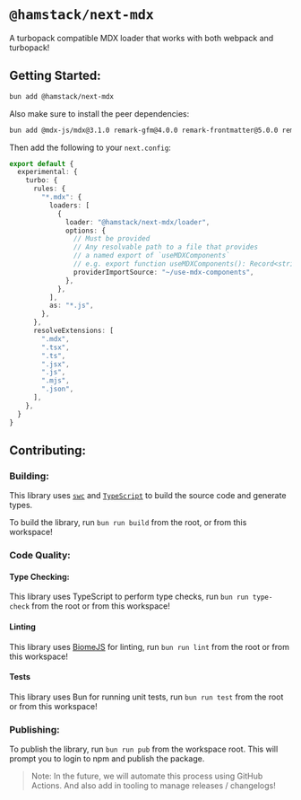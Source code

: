 # `@hamstack/next-mdx`

A turbopack compatible MDX loader that works with both webpack and turbopack!

## Getting Started:

```sh
bun add @hamstack/next-mdx
```

Also make sure to install the peer dependencies:

```sh
bun add @mdx-js/mdx@3.1.0 remark-gfm@4.0.0 remark-frontmatter@5.0.0 remark-mdx-frontmatter@1.0.0 rehype-mdx-code-props@3.0.1
```

Then add the following to your `next.config`:

```ts
export default {
  experimental: {
    turbo: {
      rules: {
        "*.mdx": {
          loaders: [
            {
              loader: "@hamstack/next-mdx/loader",
              options: {
                // Must be provided
                // Any resolvable path to a file that provides
                // a named export of `useMDXComponents`
                // e.g. export function useMDXComponents(): Record<string, ComponentLike>
                providerImportSource: "~/use-mdx-components",
              },
            },
          ],
          as: "*.js",
        },
      },
      resolveExtensions: [
        ".mdx",
        ".tsx",
        ".ts",
        ".jsx",
        ".js",
        ".mjs",
        ".json",
      ],
    },
  }
}
```

## Contributing:

### Building:

This library uses [`swc`](https://swc.rs/) and [`TypeScript`](https://www.typescriptlang.org/docs/) to build the source code and generate types.

To build the library, run `bun run build` from the root, or from this workspace!

### Code Quality:

#### Type Checking:

This library uses TypeScript to perform type checks, run `bun run type-check` from the root or from this workspace!

#### Linting

This library uses [BiomeJS](https://biomejs.dev/) for linting, run `bun run lint` from the root or from this workspace!

#### Tests

This library uses Bun for running unit tests, run `bun run test` from the root or from this workspace!

### Publishing:

To publish the library, run `bun run pub` from the workspace root. This will prompt you to login to npm and publish the package.

> Note: In the future, we will automate this process using GitHub Actions. And also add in tooling to manage releases / changelogs!
